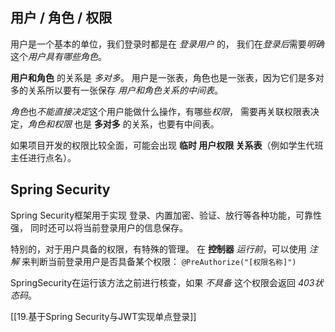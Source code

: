 
## 用户 / 角色 / 权限

用户是一个基本的单位，我们登录时都是在 *登录用户* 的，
我们在*登录后*需要*明确*这个*用户具有哪些角色*。

**用户和角色** 的关系是 *多对多*。
用户是一张表，角色也是一张表，因为它们是多对多的关系所以要有一张保存 *用户和角色关系的中间表*。
  
*角色*也*不能直接决定*这个用户能做什么操作，有哪些*权限*，
需要再关联权限表决定，*角色和权限* 也是 **多对多** 的关系，也要有中间表。
  
如果项目开发的权限比较全面，可能会出现 **临时 用户权限 关系表**（例如学生代班主任进行点名）。


## Spring Security

Spring Security框架用于实现 登录、内置加密、验证、放行等各种功能，可靠性强，
同时还可以将当前登录用户的信息保存。

特别的，对于用户具备的权限，有特殊的管理。
在 **控制器** *运行前*，可以使用 *注解* 来判断当前登录用户是否具备某个权限：
`@PreAuthorize("[权限名称]")`
  
SpringSecurity在运行该方法之前进行核查，如果 *不具备* 这个权限会返回 *403状态码*。

[[19.基于Spring Security与JWT实现单点登录]]
